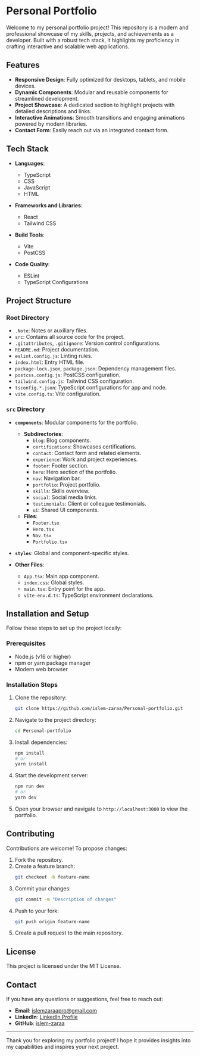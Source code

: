 # Personal Portfolio

Welcome to my personal portfolio project! This repository is a modern and professional showcase of my skills, projects, and achievements as a developer. Built with a robust tech stack, it highlights my proficiency in crafting interactive and scalable web applications.

## Features

- **Responsive Design**: Fully optimized for desktops, tablets, and mobile devices.
- **Dynamic Components**: Modular and reusable components for streamlined development.
- **Project Showcase**: A dedicated section to highlight projects with detailed descriptions and links.
- **Interactive Animations**: Smooth transitions and engaging animations powered by modern libraries.
- **Contact Form**: Easily reach out via an integrated contact form.

## Tech Stack

- **Languages**:
  - TypeScript
  - CSS
  - JavaScript
  - HTML

- **Frameworks and Libraries**:
  - React
  - Tailwind CSS

- **Build Tools**:
  - Vite
  - PostCSS

- **Code Quality**:
  - ESLint
  - TypeScript Configurations

## Project Structure

### Root Directory

- `.Note`: Notes or auxiliary files.
- `src`: Contains all source code for the project.
- `.gitattributes`, `.gitignore`: Version control configurations.
- `README.md`: Project documentation.
- `eslint.config.js`: Linting rules.
- `index.html`: Entry HTML file.
- `package-lock.json`, `package.json`: Dependency management files.
- `postcss.config.js`: PostCSS configuration.
- `tailwind.config.js`: Tailwind CSS configuration.
- `tsconfig.*.json`: TypeScript configurations for app and node.
- `vite.config.ts`: Vite configuration.

### `src` Directory

- **`components`**: Modular components for the portfolio.
  - **Subdirectories**:
    - `blog`: Blog components.
    - `certifications`: Showcases certifications.
    - `contact`: Contact form and related elements.
    - `experience`: Work and project experiences.
    - `footer`: Footer section.
    - `hero`: Hero section of the portfolio.
    - `nav`: Navigation bar.
    - `portfolio`: Project portfolio.
    - `skills`: Skills overview.
    - `social`: Social media links.
    - `testimonials`: Client or colleague testimonials.
    - `ui`: Shared UI components.
  - **Files**:
    - `Footer.tsx`
    - `Hero.tsx`
    - `Nav.tsx`
    - `Portfolio.tsx`

- **`styles`**: Global and component-specific styles.
- **Other Files**:
  - `App.tsx`: Main app component.
  - `index.css`: Global styles.
  - `main.tsx`: Entry point for the app.
  - `vite-env.d.ts`: TypeScript environment declarations.

## Installation and Setup

Follow these steps to set up the project locally:

### Prerequisites

- Node.js (v16 or higher)
- npm or yarn package manager
- Modern web browser

### Installation Steps

1. Clone the repository:
   ```bash
   git clone https://github.com/islem-zaraa/Personal-portfolio.git
   ```

2. Navigate to the project directory:
   ```bash
   cd Personal-portfolio
   ```

3. Install dependencies:
   ```bash
   npm install
   # or
   yarn install
   ```

4. Start the development server:
   ```bash
   npm run dev
   # or
   yarn dev
   ```

5. Open your browser and navigate to `http://localhost:3000` to view the portfolio.

## Contributing

Contributions are welcome! To propose changes:

1. Fork the repository.
2. Create a feature branch:
   ```bash
   git checkout -b feature-name
   ```
3. Commit your changes:
   ```bash
   git commit -m "Description of changes"
   ```
4. Push to your fork:
   ```bash
   git push origin feature-name
   ```
5. Create a pull request to the main repository.

## License

This project is licensed under the MIT License.

## Contact

If you have any questions or suggestions, feel free to reach out:

- **Email**: islemzaraapro@gmail.com
- **LinkedIn**: [LinkedIn Profile](https://linkedin.com/in/islem-zaraa)
- **GitHub**: [islem-zaraa](https://github.com/islem-zaraa)

---

Thank you for exploring my portfolio project! I hope it provides insights into my capabilities and inspires your next project.
